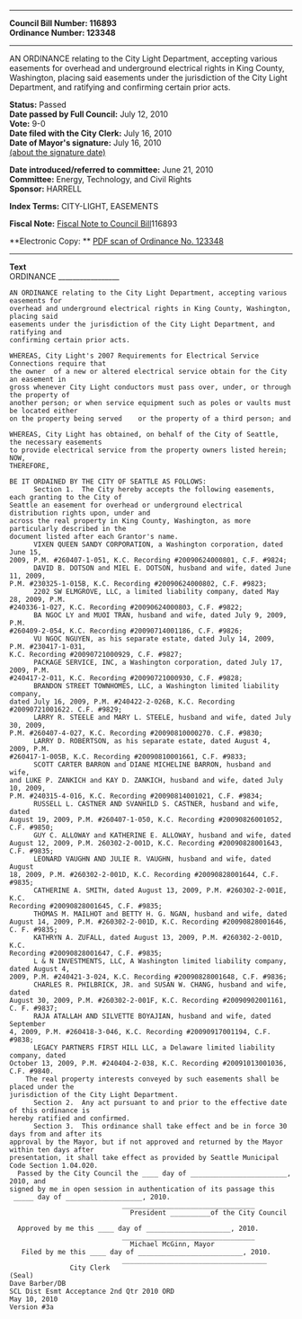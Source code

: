 * * * * *  
  
**Council Bill Number: [](#h0)[](#h2)116893**   
**Ordinance Number: 123348**  
  
* * * * *  
  
AN ORDINANCE relating to the City Light Department, accepting various easements for overhead and underground electrical rights in King County, Washington, placing said easements under the jurisdiction of the City Light Department, and ratifying and confirming certain prior acts.  
  
**Status:** Passed   
**Date passed by Full Council:** July 12, 2010   
**Vote:** 9-0   
**Date filed with the City Clerk:** July 16, 2010   
**Date of Mayor's signature:** July 16, 2010   
[(about the signature date)](/~public/approvaldate.htm)   
  
  
**Date introduced/referred to committee:** June 21, 2010   
**Committee:** Energy, Technology, and Civil Rights   
**Sponsor:** HARRELL   
  
**Index Terms:** CITY-LIGHT, EASEMENTS  
  
**Fiscal Note:** [Fiscal Note to Council Bill](http://clerk.seattle.gov/~public/fnote/116893.htm)[](#h1)[](#h3)116893  
  
**Electronic Copy: ** [PDF scan of Ordinance No. 123348](/~archives/Ordinances/Ord_123348.pdf)  
  
* * * * *  
  
**Text**  
    ORDINANCE _________________  
  
    AN ORDINANCE relating to the City Light Department, accepting various easements for  
    overhead and underground electrical rights in King County, Washington, placing said  
    easements under the jurisdiction of the City Light Department, and ratifying and  
    confirming certain prior acts.  
  
    WHEREAS, City Light's 2007 Requirements for Electrical Service Connections require that  
    the owner  of a new or altered electrical service obtain for the City an easement in  
    gross whenever City Light conductors must pass over, under, or through the property of  
    another person; or when service equipment such as poles or vaults must be located either  
    on the property being served    or the property of a third person; and  
  
    WHEREAS, City Light has obtained, on behalf of the City of Seattle, the necessary easements  
    to provide electrical service from the property owners listed herein;  NOW,  
    THEREFORE,  
  
    BE IT ORDAINED BY THE CITY OF SEATTLE AS FOLLOWS:  
          Section 1.  The City hereby accepts the following easements, each granting to the City of  
    Seattle an easement for overhead or underground electrical distribution rights upon, under and  
    across the real property in King County, Washington, as more particularly described in the  
    document listed after each Grantor's name.  
          VIXEN QUEEN SANDY CORPORATION, a Washington corporation, dated June 15,  
    2009, P.M. #260407-1-051, K.C. Recording #20090624000801, C.F. #9824;  
          DAVID B. DOTSON and MIEL E. DOTSON, husband and wife, dated June 11, 2009,  
    P.M. #230325-1-015B, K.C. Recording #20090624000802, C.F. #9823;  
          2202 SW ELMGROVE, LLC, a limited liability company, dated May 28, 2009, P.M.  
    #240336-1-027, K.C. Recording #20090624000803, C.F. #9822;  
          BA NGOC LY and MUOI TRAN, husband and wife, dated July 9, 2009, P.M.  
    #260409-2-054, K.C. Recording #20090714001186, C.F. #9826;  
          VU NGOC NGUYEN, as his separate estate, dated July 14, 2009, P.M. #230417-1-031,  
    K.C. Recording #20090721000929, C.F. #9827;  
          PACKAGE SERVICE, INC, a Washington corporation, dated July 17, 2009, P.M.  
    #240417-2-011, K.C. Recording #20090721000930, C.F. #9828;  
          BRANDON STREET TOWNHOMES, LLC, a Washington limited liability company,  
    dated July 16, 2009, P.M. #240422-2-026B, K.C. Recording #20090721001622. C.F. #9829;  
          LARRY R. STEELE and MARY L. STEELE, husband and wife, dated July 30, 2009,  
    P.M. #260407-4-027, K.C. Recording #20090810000270. C.F. #9830;  
          LARRY D. ROBERTSON, as his separate estate, dated August 4, 2009, P.M.  
    #260417-1-005B, K.C. Recording #20090810001661, C.F. #9833;  
          SCOTT CARTER BARRON and DIANE MICHELINE BARRON, husband and wife,  
    and LUKE P. ZANKICH and KAY D. ZANKICH, husband and wife, dated July 10, 2009,  
    P.M. #240315-4-016, K.C. Recording #20090814001021, C.F. #9834;  
          RUSSELL L. CASTNER AND SVANHILD S. CASTNER, husband and wife, dated  
    August 19, 2009, P.M. #260407-1-050, K.C. Recording #20090826001052, C.F. #9850;  
          GUY C. ALLOWAY and KATHERINE E. ALLOWAY, husband and wife, dated  
    August 12, 2009, P.M. 260302-2-001D, K.C. Recording #20090828001643, C.F. #9835;  
          LEONARD VAUGHN AND JULIE R. VAUGHN, husband and wife, dated August  
    18, 2009, P.M. #260302-2-001D, K.C. Recording #20090828001644, C.F. #9835;  
          CATHERINE A. SMITH, dated August 13, 2009, P.M. #260302-2-001E, K.C.  
    Recording #20090828001645, C.F. #9835;  
          THOMAS M. MAILHOT and BETTY H. G. NGAN, husband and wife, dated  
    August 14, 2009, P.M. #260302-2-001D, K.C. Recording #20090828001646, C. F. #9835;  
          KATHRYN A. ZUFALL, dated August 13, 2009, P.M. #260302-2-001D, K.C.  
    Recording #20090828001647, C.F. #9835;  
          L & N INVESTMENTS, LLC, A Washington limited liability company, dated August 4,  
    2009, P.M. #240421-3-024, K.C. Recording #20090828001648, C.F. #9836;  
          CHARLES R. PHILBRICK, JR. and SUSAN W. CHANG, husband and wife, dated  
    August 30, 2009, P.M. #260302-2-001F, K.C. Recording #20090902001161, C. F. #9837;  
          RAJA ATALLAH AND SILVETTE BOYAJIAN, husband and wife, dated September  
    4, 2009, P.M. #260418-3-046, K.C. Recording #20090917001194, C.F. #9838;  
          LEGACY PARTNERS FIRST HILL LLC, a Delaware limited liability company, dated  
    October 13, 2009, P.M. #240404-2-038, K.C. Recording #20091013001036, C.F. #9840.  
        The real property interests conveyed by such easements shall be placed under the  
    jurisdiction of the City Light Department.  
          Section 2.  Any act pursuant to and prior to the effective date of this ordinance is  
    hereby ratified and confirmed.  
          Section 3.  This ordinance shall take effect and be in force 30 days from and after its  
    approval by the Mayor, but if not approved and returned by the Mayor within ten days after  
    presentation, it shall take effect as provided by Seattle Municipal Code Section 1.04.020.  
      Passed by the City Council the ____ day of ________________________, 2010, and  
    signed by me in open session in authentication of its passage this  
     _____ day of ___________________, 2010.  
                                _________________________________  
                                  President __________of the City Council  
  
      Approved by me this ____ day of _____________________, 2010.  
                                _________________________________  
                                  Michael McGinn, Mayor  
       Filed by me this ____ day of __________________________, 2010.  
                                ____________________________________  
                   City Clerk  
    (Seal)  
    Dave Barber/DB  
    SCL Dist Esmt Acceptance 2nd Qtr 2010 ORD  
    May 10, 2010  
    Version #3a  

